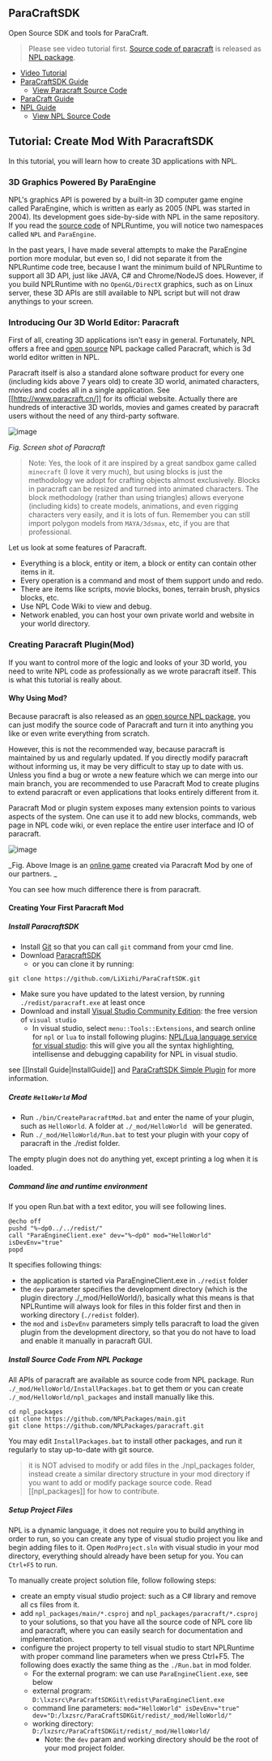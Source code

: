 ## ParaCraftSDK
Open Source SDK and tools for ParaCraft.

> Please see video tutorial first. [Source code of paracraft](https://github.com/NPLPackages/paracraft) is released as [NPL package](https://github.com/LiXizhi/NPLRuntime/wiki/npl_packages).

* [Video Tutorial](https://github.com/LiXizhi/NPLRuntime/wiki/TutorialParacraftMod)
* [ParaCraftSDK Guide](https://github.com/LiXizhi/ParaCraftSDK/wiki)
   * [View Paracraft Source Code](https://github.com/NPLPackages/paracraft)
* [ParaCraft Guide](https://github.com/LiXizhi/ParaCraft/wiki)
* [NPL Guide](https://github.com/LiXizhi/NPLRuntime/wiki)
   * [View NPL Source Code](https://github.com/NPLPackages/paracraft)

## Tutorial: Create Mod With ParacraftSDK

In this tutorial, you will learn how to create 3D applications with NPL. 

### 3D Graphics Powered By ParaEngine
NPL's graphics API is powered by a built-in 3D computer game engine called ParaEngine, which is written as early as 2005 (NPL was started in 2004). Its development goes side-by-side with NPL in the same repository. If you read the [source code](https://github.com/LiXizhi/NPLRuntime) of NPLRuntime, you will notice two namespaces called `NPL` and `ParaEngine`.

In the past years, I have made several attempts to make the ParaEngine portion more modular, but even so, I did not separate it from the NPLRuntime code tree, because I want the minimum build of NPLRuntime to support all 3D API, just like JAVA, C# and Chrome/NodeJS does. However, if you build NPLRuntime with no `OpenGL/DirectX` graphics, such as on Linux server, these 3D APIs are still available to NPL script but will not draw anythings to your screen.

### Introducing Our 3D World Editor: Paracraft
First of all, creating 3D applications isn't easy in general. Fortunately, NPL offers a free and [open source](https://github.com/NPLPackages/paracraft) NPL package called Paracraft, which is 3d world editor written in NPL. 

Paracraft itself is also a standard alone software product for every one (including kids above 7 years old) to create 3D world, animated characters, movies and codes all in a single application. See [[http://www.paracraft.cn/]] for its official website. Actually there are hundreds of interactive 3D worlds, movies and games created by paracraft users without the need of any third-party software. 

![image](https://cloud.githubusercontent.com/assets/94537/19154692/2fad2be8-8c0e-11e6-938e-fa0d5ea202ef.png)

_Fig. Screen shot of Paracraft_

> Note: Yes, the look of it are inspired by a great sandbox game called `minecraft` (I love it very much), but using blocks is just the methodology we adopt for crafting objects almost exclusively. Blocks in paracraft can be resized and turned into animated characters. The block methodology (rather than using triangles) allows everyone (including kids) to create models, animations, and even rigging characters very easily, and it is lots of fun. Remember you can still import polygon models from `MAYA/3dsmax`, etc, if you are that professional. 

Let us look at some features of Paracraft.
- Everything is a block, entity or item, a block or entity can contain other items in it. 
- Every operation is a command and most of them support undo and redo.  
- There are items like scripts, movie blocks, bones, terrain brush, physics blocks, etc. 
- Use NPL Code Wiki to view and debug.
- Network enabled, you can host your own private world and website in your world directory. 

### Creating Paracraft Plugin(Mod)
If you want to control more of the logic and looks of your 3D world, you need to write NPL code as professionally as we wrote paracraft itself. This is what this tutorial is really about. 

#### Why Using Mod?
Because paracraft is also released as an [open source NPL package](https://github.com/NPLPackages/paracraft), you can just modify the source code of Paracraft and turn it into anything you like or even write everything from scratch. 

However, this is not the recommended way, because paracraft is maintained by us and regularly updated. If you directly modify paracraft without informing us, it may be very difficult to stay up to date with us. Unless you find a bug or wrote a new feature which we can merge into our main branch, you are recommended to use Paracraft Mod to create plugins to extend paracraft or even applications that looks entirely different from it. 

Paracraft Mod or plugin system exposes many extension points to various aspects of the system. One can use it to add new blocks, commands, web page in NPL code wiki, or even replace the entire user interface and IO of paracraft. 

![image](https://cloud.githubusercontent.com/assets/94537/19157826/25c0966e-8c19-11e6-86db-6f6760076f8b.png)

_Fig. Above Image is an [online game](http://ps.61.com/) created via Paracraft Mod by one of our partners. _

You can see how much difference there is from paracraft. 

#### Creating Your First Paracraft Mod

##### Install ParacraftSDK
* Install [Git](https://git-scm.com/) so that you can call `git` command from your cmd line.
* Download [ParacraftSDK](https://github.com/LiXizhi/ParaCraftSDK/archive/master.zip)
  * or you can clone it by running: 
```
git clone https://github.com/LiXizhi/ParaCraftSDK.git
```
   * Make sure you have updated to the latest version, by running `./redist/paracraft.exe` at least once
* Download and install [Visual Studio Community Edition](https://www.visualstudio.com/): the free version of `visual studio`
  * In visual studio, select `menu::Tools::Extensions`, and search online for `npl` or `lua` to install following plugins:
[NPL/Lua language service for visual studio](https://visualstudiogallery.msdn.microsoft.com/7782dc20-924a-4726-8656-d876cdbb3417): this will give you all the syntax highlighting, intellisense and debugging capability for NPL in visual studio. 

see [[Install Guide|InstallGuide]] and [ParaCraftSDK Simple Plugin](https://github.com/LiXizhi/ParaCraftSDK/wiki/TutorialSimplePlugin) for more information.

##### Create `HelloWorld` Mod
- Run `./bin/CreateParacraftMod.bat` and enter the name of your plugin, such as `HelloWorld`. A folder at `./_mod/HelloWorld ` will be generated.
- Run `./_mod/HelloWorld/Run.bat` to test your plugin with your copy of paracraft in the ./redist folder.

The empty plugin does not do anything yet, except printing a log when it is loaded. 

##### Command line and runtime environment
If you open Run.bat with a text editor, you will see following lines.
```
@echo off 
pushd "%~dp0../../redist/" 
call "ParaEngineClient.exe" dev="%~dp0" mod="HelloWorld" isDevEnv="true"  
popd 
```
It specifies following things:
* the application is started via ParaEngineClient.exe in `./redist` folder
* the `dev` parameter specifies the development directory (which is the plugin directory ./_mod/HelloWorld/), basically what this means is that NPLRuntime will always look for files in this folder first and then in working directory (`./redist` folder). 
* the `mod` and `isDevEnv` parameters simply tells paracraft to load the given plugin from the development directory, so that you do not have to load and enable it manually in paracraft GUI.

##### Install Source Code From NPL Package
All APIs of paracraft are available as source code from NPL package. 
Run `./_mod/HelloWorld/InstallPackages.bat` to get them or you can create `./_mod/HelloWorld/npl_packages` and install manually like this.
```
cd npl_packages
git clone https://github.com/NPLPackages/main.git
git clone https://github.com/NPLPackages/paracraft.git
```
You may edit `InstallPackages.bat` to install other packages, and run it regularly to stay up-to-date with git source.  

> it is NOT advised to modify or add files in the ./npl_packages folder, instead create a similar directory structure in your mod directory if you want to add or modify package source code.  Read [[npl_packages]] for how to contribute.

##### Setup Project Files
NPL is a dynamic language, it does not require you to build anything in order to run, so you can create any type of visual studio project you like and begin adding files to it. Open `ModProject.sln` with visual studio in your mod directory, everything should already have been setup for you. You can `Ctrl+F5` to run. 

To manually create project solution file, follow following steps:
- create an empty visual studio project: such as a C# library and remove all cs files from it.
- add `npl_packages/main/*.csproj` and `npl_packages/paracraft/*.csproj` to your solutions, so that you have all the source code of NPL core lib and paracraft, where you can easily search for documentation and implementation. 
- configure the project property to tell visual studio to start NPLRuntime with proper command line parameters when we press Ctrl+F5. The following does exactly the same thing as the `./Run.bat` in mod folder. 
   - For the external program: we can use `ParaEngineClient.exe`, see below
   - external program: `D:\lxzsrc\ParaCraftSDKGit\redist\ParaEngineClient.exe`
   - command line parameters: `mod="HelloWorld" isDevEnv="true"  dev="D:/lxzsrc/ParaCraftSDKGit/redist/_mod/HelloWorld/"`
   - working directory: `D:/lxzsrc/ParaCraftSDKGit/redist/_mod/HelloWorld/`
     - Note: the `dev` param and working directory should be the root of your mod project folder. 
